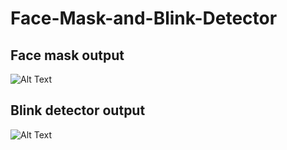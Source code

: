 # Face-Mask-and-Blink-Detector
## Face mask output
![Alt Text](/statics/VID_20200810_054516.gif)

## Blink detector output
![Alt Text](/statics/VID_20200810_054555.gif)

